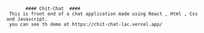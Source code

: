            #### Chit-Chat  ####
     This is front end of a chat application made using React , Html , Css and Javascript.
     you can see th demo at https://chit-chat-lac.vercel.app/
